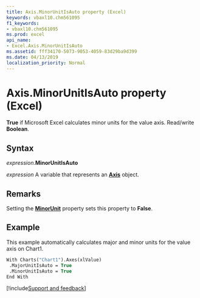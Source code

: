 ```yaml
---
title: Axis.MinorUnitIsAuto property (Excel)
keywords: vbaxl10.chm561095
f1_keywords:
- vbaxl10.chm561095
ms.prod: excel
api_name:
- Excel.Axis.MinorUnitIsAuto
ms.assetid: fff34170-5073-9053-4059-83d29ba9d399
ms.date: 04/13/2019
localization_priority: Normal
---
```



# Axis.MinorUnitIsAuto property (Excel)

**True** if Microsoft Excel calculates minor units for the value axis. Read/write **Boolean**.


## Syntax

_expression_.**MinorUnitIsAuto**

_expression_ A variable that represents an **[Axis](Excel.Axis(object).md)** object.


## Remarks

Setting the **[MinorUnit](Excel.Axis.MinorUnit.md)** property sets this property to **False**.


## Example

This example automatically calculates major and minor units for the value axis on Chart1.

```vb
With Charts("Chart1").Axes(xlValue) 
 .MajorUnitIsAuto = True 
 .MinorUnitIsAuto = True 
End With
```




[!include[Support and feedback](~/includes/feedback-boilerplate.md)]